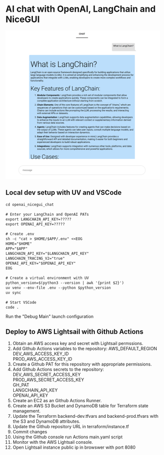 # AI chat with OpenAI, LangChain and NiceGUI

![](chat.png)

## Local dev setup with UV and VSCode
```
cd openai_nicegui_chat

# Enter your LangChain and OpenAI PATs
export LANGCHAIN_API_KEY=?????
export OPENAI_API_KEY=?????

# Create .env
sh -c "cat > $HOME/$APP/.env" <<EOG
HOME="$HOME"
APP="$APP"
LANGCHAIN_API_KEY="$LANGCHAIN_API_KEY"
LANGCHAIN_TRACING_V2="true"
OPENAI_API_KEY="$OPENAI_API_KEY"
EOG

# Create a virtual environment with UV
python_version=$(python3 --version | awk '{print $2}')
uv venv --env-file .env --python $python_version
uv sync  

# Start VSCode
code .
```
Run the "Debug Main" launch configuration

## Deploy to AWS Lightsail with Github Actions
1. Obtain an AWS access key and secret with Lightsail permssions.
2. Add Github Actions variables to the repository: AWS_DEFAULT_REGION \
DEV_AWS_ACCESS_KEY_ID \
PROD_AWS_ACCESS_KEY_ID
4. Create a Github PAT for this repository with appropriate permissions.
3. Add Github Actions secrets to the repository: 
DEV_AWS_SECRET_ACCESS_KEY \
PROD_AWS_SECRET_ACCESS_KEY \
GH_PAT \
LANGCHAIN_API_KEY \
OPENAI_API_KEY
4. Create an EC2 as an Github Actions Runner.
5. Create an AWS S3 Bucket and DynamoDB table for Terraform state management.
6. Update the Terraform backend-dev.tfvars and backend-prod.tfvars with the S3 and DynamoDB attributes.
7. Update the Github repository URL in terraform/instance.tf
8. Commit changes
9. Using the Github console run Actions main.yaml script
10. Monitor with the AWS Lightsail console.
11. Open Lightsail instance public ip in browswer with port 8080
